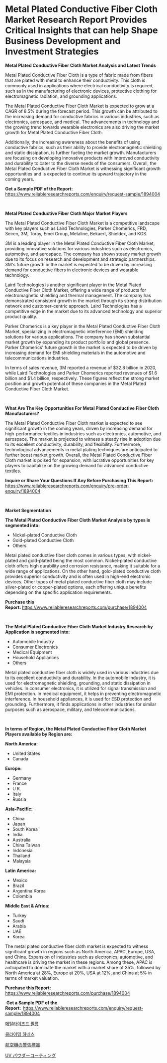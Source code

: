 <p><h1>Metal Plated Conductive Fiber Cloth Market Research Report Provides Critical Insights that can help Shape Business Development and Investment Strategies</h1></p><p><strong>Metal Plated Conductive Fiber Cloth Market Analysis and Latest Trends</strong></p>
<p><p>Metal Plated Conductive Fiber Cloth is a type of fabric made from fibers that are plated with metal to enhance their conductivity. This cloth is commonly used in applications where electrical conductivity is required, such as in the manufacturing of electronic devices, protective clothing for electromagnetic radiation, and grounding applications.</p><p>The Metal Plated Conductive Fiber Cloth Market is expected to grow at a CAGR of 8.5% during the forecast period. This growth can be attributed to the increasing demand for conductive fabrics in various industries, such as electronics, aerospace, and medical. The advancements in technology and the growing trend towards wearable electronics are also driving the market growth for Metal Plated Conductive Fiber Cloth.</p><p>Additionally, the increasing awareness about the benefits of using conductive fabrics, such as their ability to provide electromagnetic shielding and static dissipation, is further fueling the market growth. Manufacturers are focusing on developing innovative products with improved conductivity and durability to cater to the diverse needs of the consumers. Overall, the Metal Plated Conductive Fiber Cloth Market is witnessing significant growth opportunities and is expected to continue its upward trajectory in the coming years.</p></p>
<p><strong>Get a Sample PDF of the Report:&nbsp;</strong> <a href="https://www.reliableresearchreports.com/enquiry/request-sample/1894004">https://www.reliableresearchreports.com/enquiry/request-sample/1894004</a></p>
<p>&nbsp;</p>
<p><strong>Metal Plated Conductive Fiber Cloth Major Market Players</strong></p>
<p><p>The Metal Plated Conductive Fiber Cloth Market is a competitive landscape with key players such as Laird Technologies, Parker Chomerics, FRD, Seiren, 3M, Toray, Emei Group, Metaline, Bekaert, Shieldex, and KGS. </p><p>3M is a leading player in the Metal Plated Conductive Fiber Cloth Market, providing innovative solutions for various industries such as electronics, automotive, and aerospace. The company has shown steady market growth due to its focus on research and development and strategic partnerships. 3M's future growth in the market is expected to be driven by increasing demand for conductive fibers in electronic devices and wearable technology.</p><p>Laird Technologies is another significant player in the Metal Plated Conductive Fiber Cloth Market, offering a wide range of products for electromagnetic shielding and thermal management. The company has demonstrated consistent growth in the market through its strong distribution network and customer-centric approach. Laird Technologies has a competitive edge in the market due to its advanced technology and superior product quality.</p><p>Parker Chomerics is a key player in the Metal Plated Conductive Fiber Cloth Market, specializing in electromagnetic interference (EMI) shielding solutions for various applications. The company has shown substantial market growth by expanding its product portfolio and global presence. Parker Chomerics' future growth in the market is expected to be driven by increasing demand for EMI shielding materials in the automotive and telecommunications industries.</p><p>In terms of sales revenue, 3M reported a revenue of $32.8 billion in 2020, while Laird Technologies and Parker Chomerics reported revenues of $1.6 billion and $1.4 billion, respectively. These figures reflect the strong market position and growth potential of these companies in the Metal Plated Conductive Fiber Cloth Market.</p></p>
<p>&nbsp;</p>
<p><strong>What Are The Key Opportunities For Metal Plated Conductive Fiber Cloth Manufacturers?</strong></p>
<p><p>The Metal Plated Conductive Fiber Cloth market is expected to see significant growth in the coming years, driven by increasing demand for high-performance textiles in industries such as electronics, automotive, and aerospace. The market is projected to witness a steady rise in adoption due to its excellent conductivity, durability, and flexibility. Furthermore, technological advancements in metal plating techniques are anticipated to further boost market growth. Overall, the Metal Plated Conductive Fiber Cloth market is poised for expansion, with lucrative opportunities for key players to capitalize on the growing demand for advanced conductive textiles.</p></p>
<p><strong>Inquire or Share Your Questions If Any Before Purchasing This Report:</strong> <a href="https://www.reliableresearchreports.com/enquiry/pre-order-enquiry/1894004">https://www.reliableresearchreports.com/enquiry/pre-order-enquiry/1894004</a></p>
<p>&nbsp;</p>
<p><strong>Market Segmentation</strong></p>
<p><strong>The Metal Plated Conductive Fiber Cloth Market Analysis by types is segmented into:</strong></p>
<p><ul><li>Nickel-plated Conductive Cloth</li><li>Gold-plated Conductive Cloth</li><li>Others</li></ul></p>
<p><p>Metal plated conductive fiber cloth comes in various types, with nickel-plated and gold-plated being the most common. Nickel-plated conductive cloth offers high durability and corrosion resistance, making it suitable for a wide range of applications. On the other hand, gold-plated conductive cloth provides superior conductivity and is often used in high-end electronic devices. Other types of metal plated conductive fiber cloth may include silver-plated or copper-plated options, each offering unique benefits depending on the specific application requirements.</p></p>
<p><strong>Purchase this Report:&nbsp;</strong><a href="https://www.reliableresearchreports.com/purchase/1894004">https://www.reliableresearchreports.com/purchase/1894004</a></p>
<p>&nbsp;</p>
<p><strong>The Metal Plated Conductive Fiber Cloth Market Industry Research by Application is segmented into:</strong></p>
<p><ul><li>Automobile Industry</li><li>Consumer Electronics</li><li>Medical Equipment</li><li>Household Appliances</li><li>Others</li></ul></p>
<p><p>Metal plated conductive fiber cloth is widely used in various industries due to its excellent conductivity and durability. In the automobile industry, it is used for electromagnetic shielding, grounding, and static dissipation in vehicles. In consumer electronics, it is utilized for signal transmission and EMI protection. In medical equipment, it helps in preventing electromagnetic interference. In household appliances, it is used for ESD protection and grounding. Furthermore, it finds applications in other industries for similar purposes such as aerospace, military, and telecommunications.</p></p>
<p>&nbsp;</p>
<p><strong>In terms of Region, the Metal Plated Conductive Fiber Cloth Market Players available by Region are:</strong></p>
<p>
    <p> <strong> North America: </strong>
        <ul>
            <li>United States</li>
            <li>Canada</li>
        </ul>
        </p> 
    <p> <strong> Europe: </strong>
        <ul>
            <li>Germany</li>
            <li>France</li>
            <li>U.K.</li>
            <li>Italy</li>
            <li>Russia</li>
        </ul>
        </p> 
    <p> <strong> Asia-Pacific: </strong>
        <ul>
            <li>China</li>
            <li>Japan</li>
            <li>South Korea</li>
            <li>India</li>
            <li>Australia</li>
            <li>China Taiwan</li>
            <li>Indonesia</li>
            <li>Thailand</li>
            <li>Malaysia</li>
        </ul>
        </p> 
    <p> <strong> Latin America: </strong>
        <ul>
            <li>Mexico</li>
            <li>Brazil</li>
            <li>Argentina Korea</li>
            <li>Colombia</li>
        </ul>
        </p> 
    <p> <strong> Middle East & Africa: </strong>
        <ul>
            <li>Turkey</li>
            <li>Saudi</li>
            <li>Arabia</li>
            <li>UAE</li>
            <li>Korea</li>
        </ul>
    </p>
    </p>
<p><p>The metal plated conductive fiber cloth market is expected to witness significant growth in regions such as North America, APAC, Europe, USA, and China. Expansion of industries such as electronics, automotive, and healthcare is driving the market in these regions. Among these, APAC is anticipated to dominate the market with a market share of 35%, followed by North America at 28%, Europe at 20%, USA at 12%, and China at 5% in terms of market valuation.</p></p>
<p><strong>Purchase this Report: </strong><a href="https://www.reliableresearchreports.com/purchase/1894004">https://www.reliableresearchreports.com/purchase/1894004</a></p>
<p>&nbsp;<strong>Get a Sample PDF of the Report:&nbsp;&nbsp;</strong><a href="https://www.reliableresearchreports.com/enquiry/request-sample/1894004">https://www.reliableresearchreports.com/enquiry/request-sample/1894004</a></p>
<p><strong></strong></p>
<p><p><a href="https://medium.com/@sheldondtickinson9867/%EA%B8%88%EC%86%8D-%ED%99%94%EC%9E%A5-%EC%A7%80%ED%95%9C%EB%A7%89-%EC%8B%9C%EC%9E%A5-%EA%B7%9C%EB%AA%A8-cagr-2024-2030%EB%85%84-%ED%8A%B8%EB%A0%8C%EB%93%9C-074c2c007be3">메탈라이즈드 필름</a></p><p><a href="https://medium.com/@robertojones8678/%ED%81%AC%EB%9D%BC%EC%9D%B4%EB%B0%8D-%ED%95%98%EB%84%A4%EC%8A%A4-%EC%8B%9C%EC%9E%A5-%EB%A9%94%ED%8A%B8%EB%A6%AD-%ED%95%B4%EB%8F%85-%EC%8B%9C%EC%9E%A5-%EC%A0%90%EC%9C%A0%EC%9C%A8-%ED%8A%B8%EB%A0%8C%EB%93%9C-%EB%B0%8F-%EC%84%B1%EC%9E%A5-%ED%8C%A8%ED%84%B4-372f3ebce4ef">클라이밍 하네스</a></p><p><a href="https://medium.com/@solomonbode85/%E8%88%AA%E7%A9%BA%E6%A9%9F%E8%AD%A6%E5%91%8A%E6%A8%99%E8%AD%98%E5%B8%82%E5%A0%B4%E8%AA%BF%E6%9F%BB%E3%83%AC%E3%83%9D%E3%83%BC%E3%83%88-%E3%81%9D%E3%81%AE%E6%AD%B4%E5%8F%B2%E3%81%8A%E3%82%88%E3%81%B32024%E5%B9%B4%E3%81%8B%E3%82%892031%E5%B9%B4%E3%81%BE%E3%81%A7%E3%81%AE%E4%BA%88%E6%B8%AC-ce8f2fe579b5">航空機の警告標識</a></p><p><a href="https://medium.com/@jamiebertrgnaum3545/uv%E7%B2%89%E4%BD%93%E5%A1%97%E8%A3%85%E5%B8%82%E5%A0%B4-2031%E5%B9%B4%E3%81%BE%E3%81%A7%E3%81%AE%E6%88%90%E5%8A%9F%E3%81%99%E3%82%8B%E3%83%93%E3%82%B8%E3%83%8D%E3%82%B9%E6%88%A6%E7%95%A5%E3%81%AE%E9%8D%B5-cf241c00d7eb">UV パウダーコーティング</a></p></p>